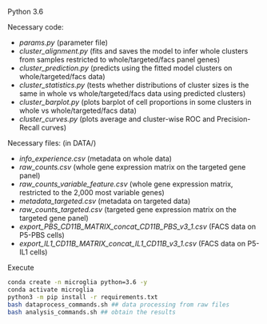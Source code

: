 Python 3.6

Necessary code:
+ *params.py* (parameter file)
+ *cluster_alignment.py* (fits and saves the model to infer whole clusters from samples restricted to whole/targeted/facs panel genes)
+ *cluster_prediction.py* (predicts using the fitted model clusters on whole/targeted/facs data)
+ *cluster_statistics.py* (tests whether distributions of cluster sizes is the same in whole vs whole/targeted/facs data using predicted clusters)
+ *cluster_barplot.py* (plots barplot of cell proportions in some clusters in whole vs whole/targeted/facs data)
+ *cluster_curves.py* (plots average and cluster-wise ROC and Precision-Recall curves)

Necessary files: (in DATA/)
+ *info_experience.csv* (metadata on whole data)
+ *raw_counts.csv* (whole gene expression matrix on the targeted gene panel)
+ *raw_counts_variable_feature.csv* (whole gene expression matrix, restricted to the 2,000 most variable genes)
+ *metadata_targeted.csv* (metadata on targeted data)
+ *raw_counts_targeted.csv* (targeted gene expression matrix on the targeted gene panel)
+ *export_PBS_CD11B_MATRIX_concat_CD11B_PBS_v3_1.csv* (FACS data on P5-PBS cells)
+ *export_IL1_CD11B_MATRIX_concat_IL1_CD11B_v3_1.csv* (FACS data on P5-IL1 cells)

Execute

```bash
conda create -n microglia python=3.6 -y
conda activate microglia
python3 -m pip install -r requirements.txt
bash dataprocess_commands.sh ## data processing from raw files
bash analysis_commands.sh ## obtain the results
```
